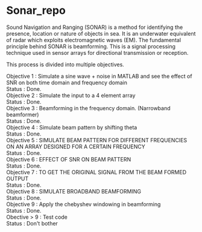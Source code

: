 # Sonar_repo

Sound Navigation and Ranging (SONAR) is a method for identifying the presence, location or nature of objects in sea. It is an underwater equivalent of radar which exploits electromagnetic waves (EM). The fundamental principle behind SONAR is beamforming. This is a signal processing technique used in sensor arrays for directional transmission or reception. 

This process is divided into multiple objectives. 

Objective 1 : Simulate a sine wave + noise in MATLAB and see the effect of SNR on both time domain and frequency domain  
Status      : Done.  
Objective 2 : Simulate the input to a 4 element array  
Status      : Done.  
Objective 3 : Beamforming in the frequency domain. (Narrowband beamformer)  
Status      : Done.  
Objective 4 : Simulate beam pattern by shifting theta  
Status      : Done.  
Objective 5 : SIMULATE BEAM PATTERN FOR DIFFERENT FREQUENCIES ON AN ARRAY DESIGNED FOR A CERTAIN FREQUENCY  
Status      : Done.  
Objective 6 : EFFECT OF SNR ON BEAM PATTERN  
Status      : Done.  
Objective 7 : TO GET THE ORIGINAL SIGNAL FROM THE BEAM FORMED OUTPUT  
Status      : Done.  
Objective 8 : SIMULATE BROADBAND BEAMFORMING  
Status      : Done.  
Objective 9 : Apply the chebyshev windowing in beamforming  
Status      : Done.  
Obective > 9 : Test code  
Status  : Don't bother
